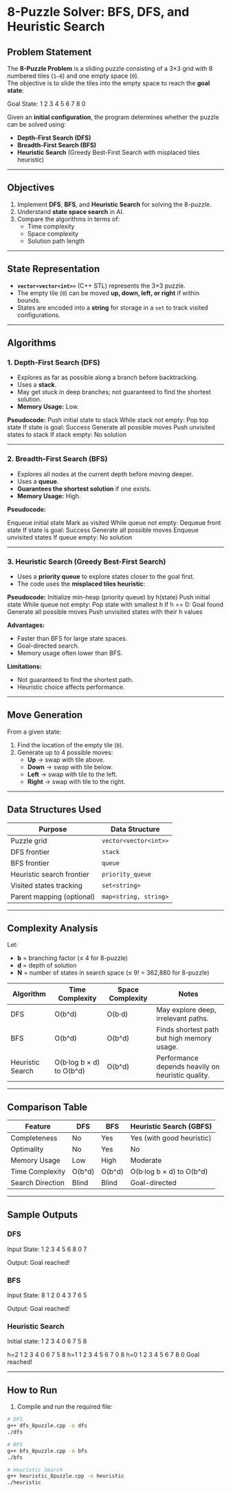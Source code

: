 # **8-Puzzle Solver: BFS, DFS, and Heuristic Search**

## **Problem Statement**
The **8-Puzzle Problem** is a sliding puzzle consisting of a 3×3 grid with 8 numbered tiles (`1–8`) and one empty space (`0`).  
The objective is to slide the tiles into the empty space to reach the **goal state**:

Goal State:
1 2 3
4 5 6
7 8 0

Given an **initial configuration**, the program determines whether the puzzle can be solved using:
- **Depth-First Search (DFS)**
- **Breadth-First Search (BFS)**
- **Heuristic Search** (Greedy Best-First Search with misplaced tiles heuristic)

---

## **Objectives**
1. Implement **DFS**, **BFS**, and **Heuristic Search** for solving the 8-puzzle.
2. Understand **state space search** in AI.
3. Compare the algorithms in terms of:
   - Time complexity
   - Space complexity
   - Solution path length

---

## **State Representation**
- **`vector<vector<int>>`** (C++ STL) represents the 3×3 puzzle.
- The empty tile (`0`) can be moved **up, down, left, or right** if within bounds.
- States are encoded into a **string** for storage in a `set` to track visited configurations.

---

## **Algorithms**

### **1. Depth-First Search (DFS)**
- Explores as far as possible along a branch before backtracking.
- Uses a **stack**.
- May get stuck in deep branches; not guaranteed to find the shortest solution.
- **Memory Usage:** Low.

**Pseudocode:**
Push initial state to stack
While stack not empty:
Pop top state
If state is goal: Success
Generate all possible moves
Push unvisited states to stack
If stack empty: No solution


---

### **2. Breadth-First Search (BFS)**
- Explores all nodes at the current depth before moving deeper.
- Uses a **queue**.
- **Guarantees the shortest solution** if one exists.
- **Memory Usage:** High.

**Pseudocode:**

Enqueue initial state
Mark as visited
While queue not empty:
Dequeue front state
If state is goal: Success
Generate all possible moves
Enqueue unvisited states
If queue empty: No solution


---

### **3. Heuristic Search (Greedy Best-First Search)**
- Uses a **priority queue** to explore states closer to the goal first.
- The code uses the **misplaced tiles heuristic**:
  

**Pseudocode:**
Initialize min-heap (priority queue) by h(state)
Push initial state
While queue not empty:
Pop state with smallest h
If h == 0: Goal found
Generate all possible moves
Push unvisited states with their h values


**Advantages:**
- Faster than BFS for large state spaces.
- Goal-directed search.
- Memory usage often lower than BFS.

**Limitations:**
- Not guaranteed to find the shortest path.
- Heuristic choice affects performance.

---

## **Move Generation**
From a given state:
1. Find the location of the empty tile (`0`).
2. Generate up to 4 possible moves:
   - **Up**    → swap with tile above.
   - **Down**  → swap with tile below.
   - **Left**  → swap with tile to the left.
   - **Right** → swap with tile to the right.

---

## **Data Structures Used**
| Purpose                   | Data Structure |
|---------------------------|---------------|
| Puzzle grid               | `vector<vector<int>>` |
| DFS frontier              | `stack`       |
| BFS frontier              | `queue`       |
| Heuristic search frontier | `priority_queue` |
| Visited states tracking   | `set<string>` |
| Parent mapping (optional) | `map<string, string>` |

---

## **Complexity Analysis**
Let:
- **b** = branching factor (≤ 4 for 8-puzzle)
- **d** = depth of solution
- **N** = number of states in search space (≤ 9! = 362,880 for 8-puzzle)

| Algorithm         | Time Complexity | Space Complexity | Notes |
|-------------------|-----------------|------------------|-------|
| DFS               | O(b^d)          | O(b·d)           | May explore deep, irrelevant paths. |
| BFS               | O(b^d)          | O(b^d)           | Finds shortest path but high memory usage. |
| Heuristic Search  | O(b·log b × d) to O(b^d) | O(b^d) | Performance depends heavily on heuristic quality. |

---

## **Comparison Table**
| Feature             | DFS        | BFS        | Heuristic Search (GBFS) |
|---------------------|-----------|-----------|--------------------------|
| Completeness        | No        | Yes       | Yes (with good heuristic)|
| Optimality          | No        | Yes       | No                       |
| Memory Usage        | Low       | High      | Moderate                 |
| Time Complexity     | O(b^d)    | O(b^d)    | O(b·log b × d) to O(b^d) |
| Search Direction    | Blind     | Blind     | Goal-directed            |
---

## **Sample Outputs**

### **DFS**
Input State:
1 2 3
4 5 6
8 0 7

Output:
Goal reached!


### **BFS**
Input State:
8 1 2
0 4 3
7 6 5

Output:
Goal reached!


### **Heuristic Search**
Initial state:
1 2 3
4 0 6
7 5 8

h=2
1 2 3
4 0 6
7 5 8
h=1
1 2 3
4 5 6
7 0 8
h=0
1 2 3
4 5 6
7 8 0
Goal reached!


---

## **How to Run**
1. Compile and run the required file:
```bash
# DFS
g++ dfs_8puzzle.cpp -o dfs
./dfs

# BFS
g++ bfs_8puzzle.cpp -o bfs
./bfs

# Heuristic Search
g++ heuristic_8puzzle.cpp -o heuristic
./heuristic
